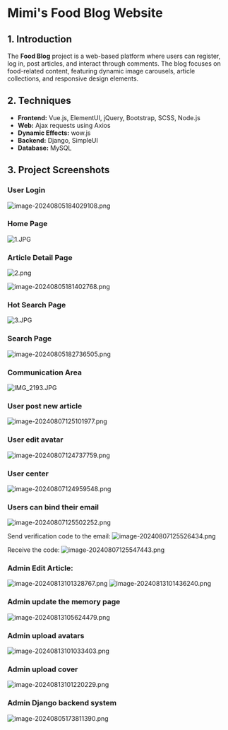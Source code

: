 # Mimi's Food Blog Website

## 1. Introduction

The **Food Blog** project is a web-based platform where users can register, log in, post articles, and interact through comments. The blog focuses on food-related content, featuring dynamic image carousels, article collections, and responsive design elements.

## 2. Techniques

- **Frontend:** Vue.js, ElementUI, jQuery, Bootstrap, SCSS, Node.js
- **Web:** Ajax requests using Axios
- **Dynamic Effects:** wow.js
- **Backend:** Django, SimpleUI
- **Database:** MySQL

## 3. Project Screenshots

### User Login
![image-20240805184029108.png](..%2F..%2F..%2F..%2FLibrary%2FApplication%20Support%2Ftypora-user-images%2Fimage-20240805184029108.png)

### Home Page
![1.JPG](..%2F..%2F..%2F%E6%88%AA%E5%9B%BE%2F1.JPG)

### Article Detail Page
![2.png](..%2F..%2F..%2F%E6%88%AA%E5%9B%BE%2F2.png)

![image-20240805181402768.png](..%2F..%2F..%2F..%2FLibrary%2FApplication%20Support%2Ftypora-user-images%2Fimage-20240805181402768.png)

### Hot Search Page
![3.JPG](..%2F..%2F..%2F%E6%88%AA%E5%9B%BE%2F3.JPG)

### Search Page
![image-20240805182736505.png](..%2F..%2F..%2F..%2FLibrary%2FApplication%20Support%2Ftypora-user-images%2Fimage-20240805182736505.png)

### Communication Area
![IMG_2193.JPG](..%2F..%2F..%2F..%2FDownloads%2FIMG_2193.JPG)

### User post new article
![image-20240807125101977.png](..%2F..%2F..%2F..%2FLibrary%2FApplication%20Support%2Ftypora-user-images%2Fimage-20240807125101977.png)

### User edit avatar
![image-20240807124737759.png](..%2F..%2F..%2F..%2FLibrary%2FApplication%20Support%2Ftypora-user-images%2Fimage-20240807124737759.png)

### User center
![image-20240807124959548.png](..%2F..%2F..%2F..%2FLibrary%2FApplication%20Support%2Ftypora-user-images%2Fimage-20240807124959548.png)

### Users can bind their email
![image-20240807125502252.png](..%2F..%2F..%2F..%2FLibrary%2FApplication%20Support%2Ftypora-user-images%2Fimage-20240807125502252.png)

Send verification code to the email:
![image-20240807125526434.png](..%2F..%2F..%2F..%2FLibrary%2FApplication%20Support%2Ftypora-user-images%2Fimage-20240807125526434.png)

Receive the code:
![image-20240807125547443.png](..%2F..%2F..%2F..%2FLibrary%2FApplication%20Support%2Ftypora-user-images%2Fimage-20240807125547443.png)

### Admin Edit Article:
![image-20240813101328767.png](..%2F..%2F..%2F..%2FLibrary%2FApplication%20Support%2Ftypora-user-images%2Fimage-20240813101328767.png)
![image-20240813101436240.png](..%2F..%2F..%2F..%2FLibrary%2FApplication%20Support%2Ftypora-user-images%2Fimage-20240813101436240.png)

### Admin update the memory page
![image-20240813105624479.png](..%2F..%2F..%2F..%2FLibrary%2FApplication%20Support%2Ftypora-user-images%2Fimage-20240813105624479.png)

### Admin upload avatars
![image-20240813101033403.png](..%2F..%2F..%2F..%2FLibrary%2FApplication%20Support%2Ftypora-user-images%2Fimage-20240813101033403.png)

### Admin upload cover
![image-20240813101220229.png](..%2F..%2F..%2F..%2FLibrary%2FApplication%20Support%2Ftypora-user-images%2Fimage-20240813101220229.png)

### Admin Django backend system
![image-20240805173811390.png](..%2F..%2F..%2F..%2FLibrary%2FApplication%20Support%2Ftypora-user-images%2Fimage-20240805173811390.png)
